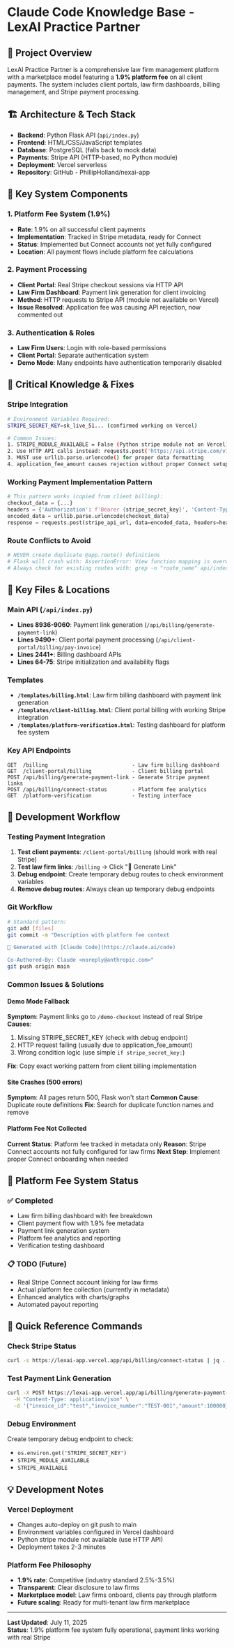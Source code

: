 # Claude Code Knowledge Base - LexAI Practice Partner

## 🎯 Project Overview
LexAI Practice Partner is a comprehensive law firm management platform with a marketplace model featuring a **1.9% platform fee** on all client payments. The system includes client portals, law firm dashboards, billing management, and Stripe payment processing.

## 🏗️ Architecture & Tech Stack
- **Backend**: Python Flask API (`api/index.py`)
- **Frontend**: HTML/CSS/JavaScript templates 
- **Database**: PostgreSQL (falls back to mock data)
- **Payments**: Stripe API (HTTP-based, no Python module)
- **Deployment**: Vercel serverless
- **Repository**: GitHub - PhillipHolland/nexai-app

## 🔑 Key System Components

### **1. Platform Fee System (1.9%)**
- **Rate**: 1.9% on all successful client payments
- **Implementation**: Tracked in Stripe metadata, ready for Connect
- **Status**: Implemented but Connect accounts not yet fully configured
- **Location**: All payment flows include platform fee calculations

### **2. Payment Processing**
- **Client Portal**: Real Stripe checkout sessions via HTTP API
- **Law Firm Dashboard**: Payment link generation for client invoicing
- **Method**: HTTP requests to Stripe API (module not available on Vercel)
- **Issue Resolved**: Application fee was causing API rejection, now commented out

### **3. Authentication & Roles**
- **Law Firm Users**: Login with role-based permissions
- **Client Portal**: Separate authentication system
- **Demo Mode**: Many endpoints have authentication temporarily disabled

## 🚨 Critical Knowledge & Fixes

### **Stripe Integration**
```bash
# Environment Variables Required:
STRIPE_SECRET_KEY=sk_live_51... (confirmed working on Vercel)

# Common Issues:
1. STRIPE_MODULE_AVAILABLE = False (Python stripe module not on Vercel)
2. Use HTTP API calls instead: requests.post('https://api.stripe.com/v1/checkout/sessions')
3. MUST use urllib.parse.urlencode() for proper data formatting
4. application_fee_amount causes rejection without proper Connect setup
```

### **Working Payment Implementation Pattern**
```python
# This pattern works (copied from client billing):
checkout_data = {...}
headers = {'Authorization': f'Bearer {stripe_secret_key}', 'Content-Type': 'application/x-www-form-urlencoded'}
encoded_data = urllib.parse.urlencode(checkout_data)
response = requests.post(stripe_api_url, data=encoded_data, headers=headers)
```

### **Route Conflicts to Avoid**
```python
# NEVER create duplicate @app.route() definitions
# Flask will crash with: AssertionError: View function mapping is overwriting
# Always check for existing routes with: grep -n "route_name" api/index.py
```

## 📁 Key Files & Locations

### **Main API** (`/api/index.py`)
- **Lines 8936-9060**: Payment link generation (`/api/billing/generate-payment-link`)
- **Lines 9490+**: Client portal payment processing (`/api/client-portal/billing/pay-invoice`)
- **Lines 2441+**: Billing dashboard APIs
- **Lines 64-75**: Stripe initialization and availability flags

### **Templates**
- **`/templates/billing.html`**: Law firm billing dashboard with payment link generation
- **`/templates/client-billing.html`**: Client portal billing with working Stripe integration
- **`/templates/platform-verification.html`**: Testing dashboard for platform fee system

### **Key API Endpoints**
```
GET  /billing                           - Law firm billing dashboard
GET  /client-portal/billing             - Client billing portal  
POST /api/billing/generate-payment-link - Generate Stripe payment links
POST /api/billing/connect-status        - Platform fee analytics
GET  /platform-verification             - Testing interface
```

## 🔄 Development Workflow

### **Testing Payment Integration**
1. **Test client payments**: `/client-portal/billing` (should work with real Stripe)
2. **Test law firm links**: `/billing` → Click "🔗 Generate Link" 
3. **Debug endpoint**: Create temporary debug routes to check environment variables
4. **Remove debug routes**: Always clean up temporary debug endpoints

### **Git Workflow**
```bash
# Standard pattern:
git add [files]
git commit -m "Description with platform fee context

🤖 Generated with [Claude Code](https://claude.ai/code)

Co-Authored-By: Claude <noreply@anthropic.com>"
git push origin main
```

### **Common Issues & Solutions**

#### **Demo Mode Fallback**
**Symptom**: Payment links go to `/demo-checkout` instead of real Stripe
**Causes**: 
1. Missing STRIPE_SECRET_KEY (check with debug endpoint)
2. HTTP request failing (usually due to application_fee_amount)
3. Wrong condition logic (use simple `if stripe_secret_key:`)

**Fix**: Copy exact working pattern from client billing implementation

#### **Site Crashes (500 errors)**
**Symptom**: All pages return 500, Flask won't start
**Common Cause**: Duplicate route definitions
**Fix**: Search for duplicate function names and remove

#### **Platform Fee Not Collected**
**Current Status**: Platform fee tracked in metadata only
**Reason**: Stripe Connect accounts not fully configured for law firms
**Next Step**: Implement proper Connect onboarding when needed

## 🎯 Platform Fee System Status

### **✅ Completed**
- Law firm billing dashboard with fee breakdown
- Client payment flow with 1.9% fee metadata
- Payment link generation system
- Platform fee analytics and reporting
- Verification testing dashboard

### **📋 TODO (Future)**
- Real Stripe Connect account linking for law firms
- Actual platform fee collection (currently in metadata)
- Enhanced analytics with charts/graphs
- Automated payout reporting

## 🔧 Quick Reference Commands

### **Check Stripe Status**
```bash
curl -s https://lexai-app.vercel.app/api/billing/connect-status | jq .
```

### **Test Payment Link Generation**
```bash
curl -X POST https://lexai-app.vercel.app/api/billing/generate-payment-link \
  -H "Content-Type: application/json" \
  -d '{"invoice_id":"test","invoice_number":"TEST-001","amount":100000}'
```

### **Debug Environment**
Create temporary debug endpoint to check:
- `os.environ.get('STRIPE_SECRET_KEY')` 
- `STRIPE_MODULE_AVAILABLE`
- `STRIPE_AVAILABLE`

## 💡 Development Notes

### **Vercel Deployment**
- Changes auto-deploy on git push to main
- Environment variables configured in Vercel dashboard
- Python stripe module not available (use HTTP API)
- Deployment takes 2-3 minutes

### **Platform Fee Philosophy**
- **1.9% rate**: Competitive (industry standard 2.5%-3.5%)
- **Transparent**: Clear disclosure to law firms
- **Marketplace model**: Law firms onboard, clients pay through platform
- **Future scaling**: Ready for multi-tenant law firm marketplace

---

**Last Updated**: July 11, 2025  
**Status**: 1.9% platform fee system fully operational, payment links working with real Stripe